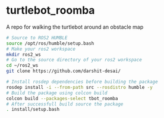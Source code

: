 # turtlebot_roomba
A repo for walking the turtlebot around an obstacle map

```bash
# Source to ROS2 HUMBLE
source /opt/ros/humble/setup.bash
# Make your ros2 workspace
mkdir ros2_ws
# Go to the source directory of your ros2 workspace
cd ~/ros2_ws
git clone https://github.com/darshit-desai/

# Install rosdep dependencies before building the package
rosdep install -i --from-path src --rosdistro humble -y
# Build the package using colcon build
colcon build --packages-select tbot_roomba
# After successfull build source the package
. install/setup.bash

```

